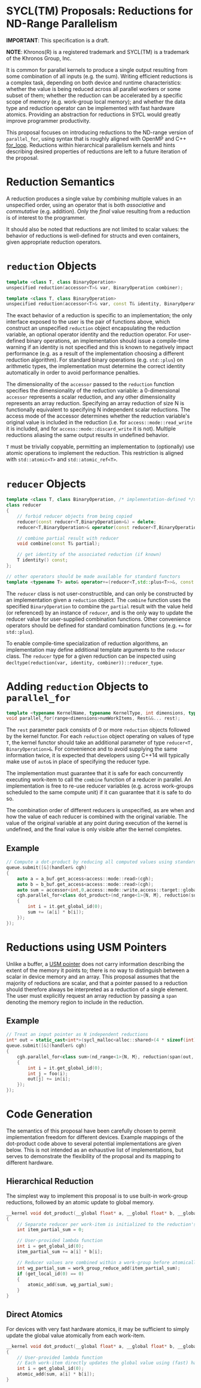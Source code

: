 # SYCL(TM) Proposals: Reductions for ND-Range Parallelism

**IMPORTANT**: This specification is a draft.

**NOTE**: Khronos(R) is a registered trademark and SYCL(TM) is a trademark of the Khronos Group, Inc.

It is common for parallel kernels to produce a single output resulting from some combination of all inputs (e.g. the sum).  Writing efficient reductions is a complex task, depending on both device and runtime characteristics: whether the value is being reduced across all parallel workers or some subset of them; whether the reduction can be accelerated by a specific scope of memory (e.g. work-group local memory); and whether the data type and reduction operator can be implemented with fast hardware atomics.  Providing an abstraction for reductions in SYCL would greatly improve programmer productivity.

This proposal focuses on introducing reductions to the ND-range version of `parallel_for`, using syntax that is roughly aligned with OpenMP and C++ [for_loop](https://wg21.link/p0075).  Reductions within hierarchical parallelism kernels and hints describing desired properties of reductions are left to a future iteration of the proposal.

# Reduction Semantics

A reduction produces a single value by _combining_ multiple values in an unspecified order, using an operator that is both _associative_ and _commutative_ (e.g. addition).  Only the _final_ value resulting from a reduction is of interest to the programmer.

It should also be noted that reductions are not limited to scalar values: the behavior of reductions is well-defined for structs and even containers, given appropriate reduction operators.

# `reduction` Objects

```c++
template <class T, class BinaryOperation>
unspecified reduction(accessor<T>& var, BinaryOperation combiner);

template <class T, class BinaryOperation>
unspecified reduction(accessor<T>& var, const T& identity, BinaryOperation combiner);
```

The exact behavior of a reduction is specific to an implementation; the only interface exposed to the user is the pair of functions above, which construct an unspecified `reduction` object encapsulating the reduction variable, an optional operator identity and the reduction operator.  For user-defined binary operations, an implementation should issue a compile-time warning if an identity is not specified and this is known to negatively impact performance (e.g. as a result of the implementation choosing a different reduction algorithm).  For standard binary operations (e.g. `std::plus`) on arithmetic types, the implementation must determine the correct identity automatically in order to avoid performance penalties.

The dimensionality of the `accessor` passed to the `reduction` function specifies the dimensionality of the reduction variable: a 0-dimensional `accessor` represents a scalar reduction, and any other dimensionality represents an array reduction.  Specifying an array reduction of size N is functionally equivalent to specifying N independent scalar reductions.  The access mode of the accessor determines whether the reduction variable's original value is included in the reduction (i.e. for `access::mode::read_write` it is included, and for `access::mode::discard_write` it is not).  Multiple reductions aliasing the same output results in undefined behavior.

`T` must be trivially copyable, permitting an implementation to (optionally) use atomic operations to implement the reduction.  This restriction is aligned with `std::atomic<T>` and `std::atomic_ref<T>`.

# `reducer` Objects

```c++
template <class T, class BinaryOperation, /* implementation-defined */>
class reducer
{
    // forbid reducer objects from being copied
    reducer(const reducer<T,BinaryOperation>&) = delete;
    reducer<T,BinaryOperation>& operator(const reducer<T,BinaryOperation>&) = delete;

    // combine partial result with reducer
    void combine(const T& partial);

    // get identity of the associated reduction (if known)
    T identity() const;
};

// other operators should be made available for standard functors
template <typename T> auto& operator+=(reducer<T,std::plus<T>>&, const T&);
```

The `reducer` class is not user-constructible, and can only be constructed by an implementation given a `reduction` object.  The `combine` function uses the specified `BinaryOperation` to combine the `partial` result with the value held (or referenced) by an instance of `reducer`, and is the only way to update the reducer value for user-supplied combination functions.  Other convenience operators should be defined for standard combination functions (e.g. `+=` for `std::plus`).

To enable compile-time specialization of reduction algorithms, an implementation may define additional template arguments to the `reducer` class.  The `reducer` type for a given reduction can be inspected using `decltype(reduction(var, identity, combiner))::reducer_type`.

# Adding `reduction` Objects to `parallel_for`

```c++
template <typename KernelName, typename KernelType, int dimensions, typename... Rest>
void parallel_for(range<dimensions>numWorkItems, Rest&&... rest);
```

The `rest` parameter pack consists of 0 or more `reduction` objects followed by the kernel functor.  For each `reduction` object operating on values of type `T`, the kernel functor should take an additional parameter of type `reducer<T, BinaryOperation>&`.  For convenience and to avoid supplying the same information twice, it is expected that developers using C++14 will typically make use of `auto&` in place of specifying the reducer type.

The implementation must guarantee that it is safe for each concurrently executing work-item to call the `combine` function of a reducer in parallel.  An implementation is free to re-use reducer variables (e.g. across work-groups scheduled to the same compute unit) if it can guarantee that it is safe to do so.

The combination order of different reducers is unspecified, as are when and how the value of each reducer is combined with the original variable.  The value of the original variable at any point during execution of the kernel is undefined, and the final value is only visible after the kernel completes.

## Example
```c++
// Compute a dot-product by reducing all computed values using standard plus functor
queue.submit([&](handler& cgh)
{
    auto a = a_buf.get_access<access::mode::read>(cgh);
    auto b = b_buf.get_access<access::mode::read>(cgh);
    auto sum = accessor<int,0,access::mode::write,access::target::global_buffer>(sum_buf, cgh);
    cgh.parallel_for<class dot_product>(nd_range<1>{N, M}, reduction(sum, 0, plus<int>()), [=](nd_item<1> it, auto& sum)
    {
        int i = it.get_global_id(0);
        sum += (a[i] * b[i]);
    });
});
```

# Reductions using USM Pointers

Unlike a buffer, a [USM pointer](https://github.com/intel/llvm/tree/sycl/sycl/doc/extensions/USM) does not carry information describing the extent of the memory it points to; there is no way to distinguish between a scalar in device memory and an array.  This proposal assumes that the majority of reductions are scalar, and that a pointer passed to a reduction should therefore always be interpreted as a reduction of a single element.  The user must explicitly request an array reduction by passing a `span` denoting the memory region to include in the reduction.

## Example

```c++
// Treat an input pointer as N independent reductions
int* out = static_cast<int*>(sycl_malloc<alloc::shared>(4 * sizeof(int)));
queue.submit([&](handler& cgh)
{
    cgh.parallel_for<class sum>(nd_range<1>{N, M}, reduction(span(out, 4), 0, plus<int>()), [=](nd_item<1> it, auto& out)
    {
        int i = it.get_global_id(0);
        int j = foo(i);
        out[j] += in[i];
    });
});
```

# Code Generation

The semantics of this proposal have been carefully chosen to permit implementation freedom for different devices.  Example mappings of the dot-product code above to several potential implementations are given below.  This is not intended as an exhaustive list of implementations, but serves to demonstrate the flexibility of the proposal and its mapping to different hardware.

## Hierarchical Reduction

The simplest way to implement this proposal is to use built-in work-group reductions, followed by an atomic update to global memory.

```c++
__kernel void dot_product(__global float* a, __global float* b, __global float* sum)
{
    // Separate reducer per work-item is initialized to the reduction's identity value
    int item_partial_sum = 0;

    // User-provided lambda function
    int i = get_global_id(0);
    item_partial_sum += a[i] * b[i];

    // Reducer values are combined within a work-group before atomically updating global value
    int wg_partial_sum = work_group_reduce_add(item_partial_sum);
    if (get_local_id(0) == 0)
    {
        atomic_add(sum, wg_partial_sum);
    }
}
```

## Direct Atomics

For devices with very fast hardware atomics, it may be sufficient to simply update the global value atomically from each work-item.

```c++
__kernel void dot_product(__global float* a, __global float* b, __global float* sum)
{
    // User-provided lambda function
    // Each work-item directly updates the global value using (fast) hardware atomics
    int i = get_global_id(0);
    atomic_add(sum, a[i] * b[i]);
}
```
